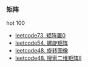 ### 矩阵
hot 100
* [leetcode73. 矩阵置0](https://github.com/cyh756085049/web-system/blob/main/algorithms/leetcode/matrix/q73_setZeroes.js)
* [leetcode54. 螺旋矩阵](https://github.com/cyh756085049/web-system/blob/main/algorithms/leetcode/matrix/q73_spiralOrder.js)
* [leetcode48. 旋转图像](https://github.com/cyh756085049/web-system/blob/main/algorithms/leetcode/matrix/q48_rotate.js)
* [leetcode48. 搜索二维矩阵II](https://github.com/cyh756085049/web-system/blob/main/algorithms/leetcode/matrix/q240_searchMatrix.js)
